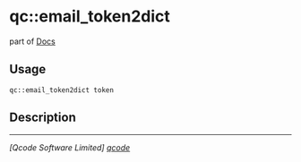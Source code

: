 qc::email_token2dict
====================

part of [Docs](../index.md)

Usage
-----
`qc::email_token2dict token`

Description
-----------


----------------------------------
*[Qcode Software Limited] [qcode]*

[qcode]: http://www.qcode.co.uk "Qcode Software"